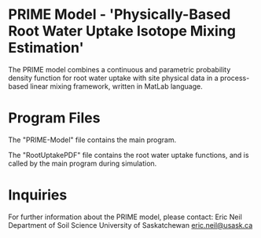 # PRIME Model - 'Physically-Based Root Water Uptake Isotope Mixing Estimation'
The PRIME model combines a continuous and parametric probability density function 
for root water uptake with site physical data in a process-based linear mixing framework, written in MatLab language.

# Program Files
The "PRIME-Model" file contains the main program.

The "RootUptakePDF" file contains the root water uptake functions, and is called by the main program during simulation.

# Inquiries
For further information about the PRIME model, please contact:
Eric Neil
Department of Soil Science
University of Saskatchewan
eric.neil@usask.ca
